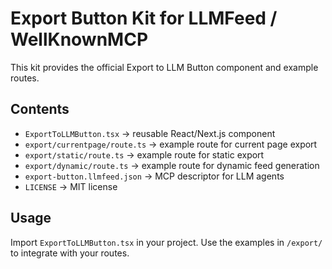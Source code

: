 # Export Button Kit for LLMFeed / WellKnownMCP

This kit provides the official Export to LLM Button component and example routes.

## Contents
- `ExportToLLMButton.tsx` → reusable React/Next.js component
- `export/currentpage/route.ts` → example route for current page export
- `export/static/route.ts` → example route for static export
- `export/dynamic/route.ts` → example route for dynamic feed generation
- `export-button.llmfeed.json` → MCP descriptor for LLM agents
- `LICENSE` → MIT license

## Usage
Import `ExportToLLMButton.tsx` in your project. 
Use the examples in `/export/` to integrate with your routes.
